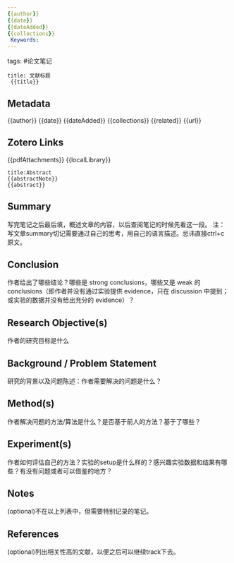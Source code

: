 ```yaml
---
{{author}}
{{date}} 
{{dateAdded}} 
{{collections}}
 Keywords: 
---
```

tags: #论文笔记 

```ad-info
title: 文献标题
 {{title}}
```

## Metadata
{{author}}
{{date}} 
{{dateAdded}} 
{{collections}}
{{related}}
{{url}}

## Zotero Links 
{{pdfAttachments}} 
{{localLibrary}} 

```ad-note
title:Abstract
{{abstractNote}}
{{abstract}}
```



## Summary
写完笔记之后最后填，概述文章的内容，以后查阅笔记的时候先看这一段。 
注：写文章summary切记需要通过自己的思考，用自己的语言描述。忌讳直接ctrl+c原文。


## Conclusion
作者给出了哪些结论？哪些是 strong conclusions，哪些又是 weak 的 conclusions（即作者并没有通过实验提供 evidence，只在 discussion 中提到；或实验的数据并没有给出充分的 evidence）？


## Research Objective(s)
作者的研究目标是什么


## Background / Problem Statement
研究的背景以及问题陈述：作者需要解决的问题是什么？


## Method(s)
作者解决问题的方法/算法是什么？是否基于前人的方法？基于了哪些？


## Experiment(s)
作者如何评估自己的方法？实验的setup是什么样的？感兴趣实验数据和结果有哪些？有没有问题或者可以借鉴的地方？


## Notes
(optional)不在以上列表中，但需要特别记录的笔记。


## References
(optional)列出相关性高的文献，以便之后可以继续track下去。
